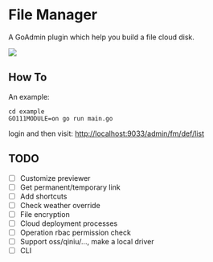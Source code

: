 # File Manager

A GoAdmin plugin which help you build a file cloud disk.

![](http://quick.go-admin.cn/docs/filemanager_interface.png)

## How To

An example: 

```
cd example
GO111MODULE=on go run main.go
```

login and then visit: [http://localhost:9033/admin/fm/def/list](http://localhost:9033/admin/fm/def/list)

## TODO

- [ ] Customize previewer
- [ ] Get permanent/temporary link
- [ ] Add shortcuts
- [ ] Check weather override
- [ ] File encryption
- [ ] Cloud deployment processes
- [ ] Operation rbac permission check
- [ ] Support oss/qiniu/..., make a local driver
- [ ] CLI